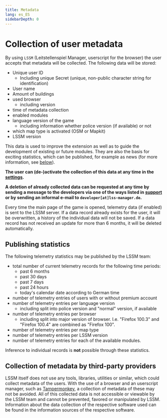 ```yaml
---
title: Metadata
lang: es_ES
sidebarDepth: 0
---
```


# Collection of user metadata

By using `LSSM` (Leitstellenspiel Manager, userscript for the browser) the user accepts that metadata will be collected. The following data will be stored:
* Unique user ID
  * Including unique Secret (unique, non-public character string for identification)
* User name
* Amount of buildings
* used browser
  * including version
* time of metadata collection
* enabled modules
* language version of the game
  * including information whether police version (if available) or not
* which map type is activated (OSM or Mapkit)
* LSSM version

This data is used to improve the extension as well as to guide the development of existing or future modules.
They are also the basis for exciting statistics, which can be published, for example as news (for more information, see [below](#publishing-statistics)).

**The user can (de-)activate the collection of this data at any time in the [settings](settings.md).**

**A deletion of already collected data can be requested at any time by sending a message to the developers via one of the ways listed in [support](support.md) or by sending an informal e-mail to `developer[at]lss-manager.de`.**

Every time the main page of the game is opened, telemetry data (if enabled) is sent to the LSSM server.
If a data record already exists for the user, it will be overwritten, a history of the individual data will not be saved.
If a data record has not received an update for more than 6 months, it will be deleted automatically.

## Publishing statistics

The following telemetry statistics may be published by the LSSM team:
* total number of current telemetry records for the following time periods:
  * past 6 months
  * past 30 days
  * past 7 days
  * past 24 hours
  * today's calendar date according to German time
* number of telemetry entries of users with or without premium account
* number of telemetry entries per language version
  * including split into police version and "normal" version, if available
* number of telemetry entries per browser
  * including split into major version of browser. I.e. "Firefox 100.3" and "Firefox 100.4" are combined as "Firefox 100".
* number of telemetry entries per map type
* number of telemetry entries per LSSM version
* number of telemetry entries for each of the available modules.

Inference to individual records is **not** possible through these statistics.

## Collection of metadata by third-party providers

LSSM itself does not use any tools, libraries, utilities or similar, which could collect metadata of the users.
With the use of a browser and an userscript manager, such as [Tampermonkey](https://tampermonkey.net), a collection of metadata of these may not be avoided.
All of this collected data is not accessible or viewable by the LSSM team and cannot be prevented, favored or manipulated by LSSM.
Information about the data collection of the respective software used can be found in the information sources of the respective software.
